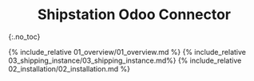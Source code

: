 <h1 align="center"> Shipstation Odoo Connector </h1>
{:.no_toc}

{% include_relative 01_overview/01_overview.md %}
{% include_relative 03_shipping_instance/03_shipping_instance.md%}
{% include_relative 02_installation/02_installation.md %}
